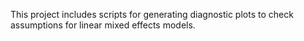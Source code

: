 This project includes scripts for generating diagnostic plots to check assumptions for linear mixed effects models. 

